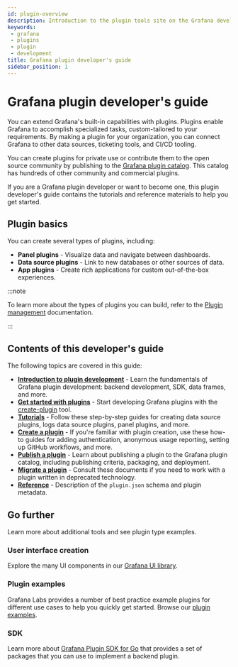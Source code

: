 ```yaml
---
id: plugin-overview
description: Introduction to the plugin tools site on the Grafana developer portal.
keywords:
 - grafana
 - plugins
 - plugin
 - development
title: Grafana plugin developer's guide
sidebar_position: 1
---
```


# Grafana plugin developer's guide

You can extend Grafana's built-in capabilities with plugins. Plugins enable Grafana to accomplish specialized tasks, custom-tailored to your requirements. By making a plugin for your organization, you can connect Grafana to other data sources, ticketing tools, and CI/CD tooling.

You can create plugins for private use or contribute them to the open source community by publishing to the [Grafana plugin catalog](https://grafana.com/plugins/). This catalog has hundreds of other community and commercial plugins.

If you are a Grafana plugin developer or want to become one, this plugin developer's guide contains the tutorials and reference materials to help you get started.

## Plugin basics

You can create several types of plugins, including:

- **Panel plugins** - Visualize data and navigate between dashboards.
- **Data source plugins** - Link to new databases or other sources of data.
- **App plugins** - Create rich applications for custom out-of-the-box experiences.

:::note

To learn more about the types of plugins you can build, refer to the [Plugin management](https://grafana.com/docs/grafana/latest/administration/plugin-management/) documentation.

:::

## Contents of this developer's guide

The following topics are covered in this guide:

- **[Introduction to plugin development](https://grafana.com/developers/plugin-tools/)** - Learn the fundamentals of Grafana plugin development: backend development, SDK, data frames, and more.
- **[Get started with plugins](https://grafana.com/developers/plugin-tools/get-started)** - Start developing Grafana plugins with the [create-plugin](https://www.npmjs.com/package/@grafana/create-plugin) tool.
- **[Tutorials](https://grafana.com/developers/plugin-tools/tutorials)** - Follow these step-by-step guides for creating data source plugins, logs data source plugins, panel plugins, and more. 
- **[Create a plugin](https://grafana.com/developers/plugin-tools/create-a-plugin)** - If you're familiar with plugin creation, use these how-to guides for adding authentication, anonymous usage reporting, setting up GitHub workflows, and more.
- **[Publish a plugin](https://grafana.com/developers/plugin-tools/publish-a-plugin)** - Learn about publishing a plugin to the Grafana plugin catalog, including publishing criteria, packaging, and deployment.
- **[Migrate a plugin](https://grafana.com/developers/plugin-tools/migration-guide)** - Consult these documents if you need to work with a plugin written in deprecated technology.
- **[Reference](https://grafana.com/developers/plugin-tools/metadata.md)** - Description of the `plugin.json` schema and plugin metadata.

## Go further

Learn more about additional tools and see plugin type examples.

### User interface creation

Explore the many UI components in our [Grafana UI library](https://developers.grafana.com/ui/latest/index.html).

### Plugin examples

Grafana Labs provides a number of best practice example plugins for different use cases to help you quickly get started. Browse our [plugin examples](https://github.com/grafana/grafana-plugin-examples).

### SDK

Learn more about [Grafana Plugin SDK for Go](https://pkg.go.dev/github.com/grafana/grafana-plugin-sdk-go) that provides a set of packages that you can use to implement a backend plugin.